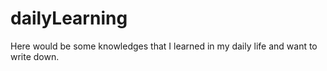 # dailyLearning
Here would be some knowledges that I learned in my daily life  and want to write down.
